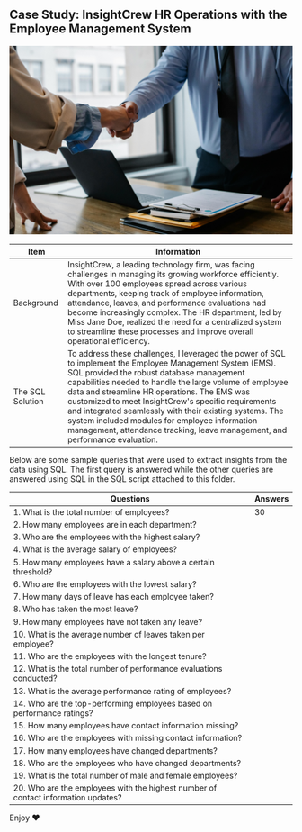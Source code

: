 ## Case Study: InsightCrew HR Operations with the Employee Management System

![case_study_image](pexels-sora-shimazaki-5673488.jpg)



| Item | Information |
|----------|-------------|
|Background|InsightCrew, a leading technology firm, was facing challenges in managing its growing workforce efficiently. With over 100 employees spread across various departments, keeping track of employee information, attendance, leaves, and performance evaluations had become increasingly complex. The HR department, led by Miss Jane Doe, realized the need for a centralized system to streamline these processes and improve overall operational efficiency.|
|The SQL Solution|To address these challenges, I leveraged the power of SQL to implement the Employee Management System (EMS). SQL provided the robust database management capabilities needed to handle the large volume of employee data and streamline HR operations. The EMS was customized to meet InsightCrew's specific requirements and integrated seamlessly with their existing systems. The system included modules for employee information management, attendance tracking, leave management, and performance evaluation.|

Below are some sample queries that were used to extract insights from the data using SQL. The first query is answered while the other queries are answered using SQL in the SQL script attached to this folder.

| Questions | Answers |
|-----------|---------|
| 1. What is the total number of employees? | 30|
| 2. How many employees are in each department? | |
| 3. Who are the employees with the highest salary? | |
| 4. What is the average salary of employees? | |
| 5. How many employees have a salary above a certain threshold? | |
| 6. Who are the employees with the lowest salary? | |
| 7. How many days of leave has each employee taken? | |
| 8. Who has taken the most leave? | |
| 9. How many employees have not taken any leave? | |
| 10. What is the average number of leaves taken per employee? | |
| 11. Who are the employees with the longest tenure? | |
| 12. What is the total number of performance evaluations conducted? | |
| 13. What is the average performance rating of employees? | |
| 14. Who are the top-performing employees based on performance ratings? | |
| 15. How many employees have contact information missing? | |
| 16. Who are the employees with missing contact information? | |
| 17. How many employees have changed departments? | |
| 18. Who are the employees who have changed departments? | |
| 19. What is the total number of male and female employees? | |
| 20. Who are the employees with the highest number of contact information updates? | |

Enjoy ❤️

